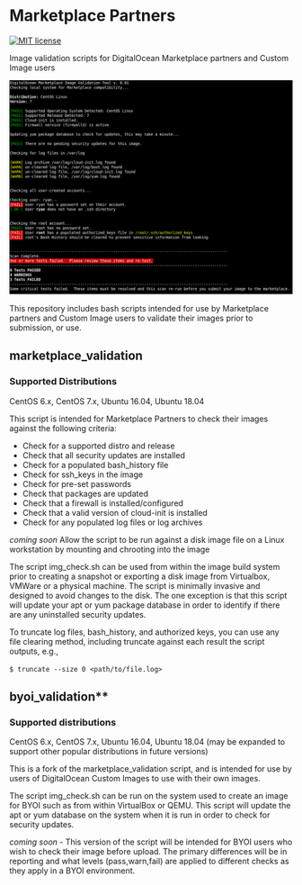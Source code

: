 # Marketplace Partners

[![MIT license](https://img.shields.io/badge/license-MIT-blue.svg)](LICENSE)

Image validation scripts for DigitalOcean Marketplace partners and Custom Image users

![Screenshot](screenshot.png)

This repository includes bash scripts intended for use by Marketplace partners and Custom Image users to validate their images prior to submission, or use.

## marketplace_validation

### Supported Distributions 

CentOS 6.x, CentOS 7.x, Ubuntu 16.04, Ubuntu 18.04

This script is intended for Marketplace Partners to check their images against the following criteria:

- Check for a supported distro and release
- Check that all security updates are installed
- Check for a populated bash_history file
- Check for ssh_keys in the image
- Check for pre-set passwords
- Check that packages are updated
- Check that a firewall is installed/configured
- Check that a valid version of cloud-init is installed
- Check for any populated log files or log archives

*coming soon* Allow the script to be run against a disk image file on a Linux workstation by mounting and chrooting into the image

The script img_check.sh can be used from within the image build system prior to creating a snapshot or exporting a disk image from Virtualbox, VMWare or a physical machine. The script is minimally invasive and designed to avoid changes to the disk. The one exception is that this script will update your apt or yum package database in order to identify if there are any uninstalled security updates.

To truncate log files, bash_history, and authorized keys, you can use any file clearing method, including truncate against each result the script outputs, e.g.,

`$ truncate --size 0 <path/to/file.log>`

## byoi_validation**

### Supported distributions 

CentOS 6.x, CentOS 7.x, Ubuntu 16.04, Ubuntu 18.04 (may be expanded to support other popular distributions in future versions)

This is a fork of the marketplace_validation script, and is intended for use by users of DigitalOcean Custom Images to use with their own images.

The script img_check.sh can be run on the system used to create an image for BYOI such as from within VirtualBox or QEMU.  This script will update the apt or yum database on the system when it is run in order to check for security updates.

*coming soon* - This version of the script will be intended for BYOI users who wish to check their image before upload.  The primary differences will be in reporting and what levels (pass,warn,fail) are applied to different checks as they apply in a BYOI environment.
